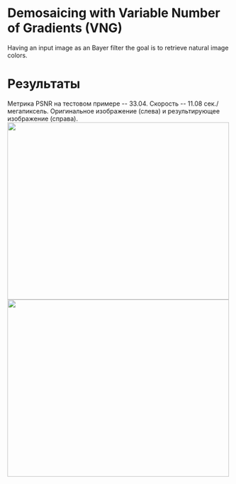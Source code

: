 # Demosaicing with Variable Number of Gradients (VNG)
Having an input image as an Bayer filter the goal is to retrieve natural image colors.
# Результаты
Метрика PSNR на тестовом примере -- 33.04. Скорость -- 11.08 сек./мегапиксель. Оригинальное изображение (слева) и результирующее изображение (справа).  
<img src="https://github.com/Khaymon/cv_course_2022/blob/homework1/homework1/resources/Original.bmp" width="500" height="400" />
<img src="https://github.com/Khaymon/cv_course_2022/blob/homework1/homework1/resources/RGB_CFA_result.bmp" width="500" height="400" />
